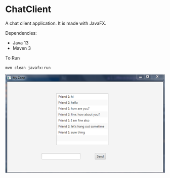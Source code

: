# ChatClient

A chat client application. It is made with JavaFX.

Dependencies:

- Java 13
- Maven 3

To Run

```
mvn clean javafx:run
```

![Application GUI](screenshots/chat-client-gui.PNG)
